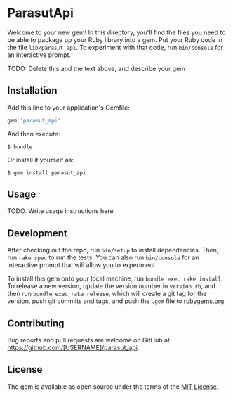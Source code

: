 # ParasutApi

Welcome to your new gem! In this directory, you'll find the files you need to be able to package up your Ruby library into a gem. Put your Ruby code in the file `lib/parasut_api`. To experiment with that code, run `bin/console` for an interactive prompt.

TODO: Delete this and the text above, and describe your gem

## Installation

Add this line to your application's Gemfile:

```ruby
gem 'parasut_api'
```

And then execute:

    $ bundle

Or install it yourself as:

    $ gem install parasut_api

## Usage

TODO: Write usage instructions here

## Development

After checking out the repo, run `bin/setup` to install dependencies. Then, run `rake spec` to run the tests. You can also run `bin/console` for an interactive prompt that will allow you to experiment.

To install this gem onto your local machine, run `bundle exec rake install`. To release a new version, update the version number in `version.rb`, and then run `bundle exec rake release`, which will create a git tag for the version, push git commits and tags, and push the `.gem` file to [rubygems.org](https://rubygems.org).

## Contributing

Bug reports and pull requests are welcome on GitHub at https://github.com/[USERNAME]/parasut_api.


## License

The gem is available as open source under the terms of the [MIT License](http://opensource.org/licenses/MIT).

